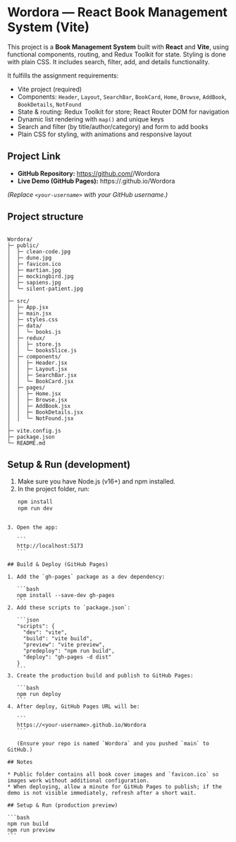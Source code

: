 # Wordora — React Book Management System (Vite)

This project is a **Book Management System** built with **React** and **Vite**, using functional components, routing, and Redux Toolkit for state. Styling is done with plain CSS. It includes search, filter, add, and details functionality.

It fulfills the assignment requirements:
- Vite project (required)
- Components: `Header`, `Layout`, `SearchBar`, `BookCard`, `Home`, `Browse`, `AddBook`, `BookDetails`, `NotFound`
- State & routing: Redux Toolkit for store; React Router DOM for navigation
- Dynamic list rendering with `map()` and unique keys
- Search and filter (by title/author/category) and form to add books
- Plain CSS for styling, with animations and responsive layout

## Project Link

- **GitHub Repository:** https://github.com/<your-username>/Wordora  
- **Live Demo (GitHub Pages):** https://<your-username>.github.io/Wordora

*(Replace `<your-username>` with your GitHub username.)*

## Project structure
```

Wordora/
├─ public/
│  ├─ clean-code.jpg
│  ├─ dune.jpg
│  ├─ favicon.ico
│  ├─ martian.jpg
│  ├─ mockingbird.jpg
│  ├─ sapiens.jpg
│  └─ silent-patient.jpg
│
├─ src/
│  ├─ App.jsx
│  ├─ main.jsx
│  ├─ styles.css
│  ├─ data/
│  │  └─ books.js
│  ├─ redux/
│  │  ├─ store.js
│  │  └─ booksSlice.js
│  ├─ components/
│  │  ├─ Header.jsx
│  │  ├─ Layout.jsx
│  │  ├─ SearchBar.jsx
│  │  └─ BookCard.jsx
│  ├─ pages/
│  │  ├─ Home.jsx
│  │  ├─ Browse.jsx
│  │  ├─ AddBook.jsx
│  │  ├─ BookDetails.jsx
│  │  └─ NotFound.jsx
│
├─ vite.config.js
├─ package.json
└─ README.md

````

## Setup & Run (development)
1. Make sure you have Node.js (v16+) and npm installed.  
2. In the project folder, run:
   ```bash
   npm install
   npm run dev
````

3. Open the app:

   ```
   http://localhost:5173
   ```

## Build & Deploy (GitHub Pages)

1. Add the `gh-pages` package as a dev dependency:

   ```bash
   npm install --save-dev gh-pages
   ```
2. Add these scripts to `package.json`:

   ```json
   "scripts": {
     "dev": "vite",
     "build": "vite build",
     "preview": "vite preview",
     "predeploy": "npm run build",
     "deploy": "gh-pages -d dist"
   }
   ```
3. Create the production build and publish to GitHub Pages:

   ```bash
   npm run deploy
   ```
4. After deploy, GitHub Pages URL will be:

   ```
   https://<your-username>.github.io/Wordora
   ```

   (Ensure your repo is named `Wordora` and you pushed `main` to GitHub.)

## Notes

* Public folder contains all book cover images and `favicon.ico` so images work without additional configuration.
* When deploying, allow a minute for GitHub Pages to publish; if the demo is not visible immediately, refresh after a short wait.

## Setup & Run (production preview)

```bash
npm run build
npm run preview
```


